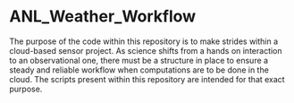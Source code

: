 ANL_Weather_Workflow
====================

The purpose of the code within this repository is to make strides within a cloud-based sensor project.
As science shifts from a hands on interaction to an observational one, there must be a structure in 
place to ensure a steady and reliable workflow when computations are to be done in the cloud. The 
scripts present within this repository are intended for that exact purpose. 
